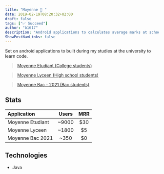 ```yaml
---
title: "Moyenne 🧮 "
date: 2019-02-19T08:20:32+02:00
draft: false
tags: ["✅ Succeed"]
author: "b1617"
description: "Android applications to calculates average marks at school"
ShowPostNavLinks: false
---
```


Set on android applications to built during my studies at the university to learn code.

> [Moyenne Etudiant (College students)](https://play.google.com/store/apps/details?id=com.dhinesh.moyenne)

> [Moyenne Lyceen (High school students)](https://play.google.com/store/apps/details?id=com.dhinesh.moyenneLyceen)

> [Moyenne Bac - 2021 (Bac students)](https://play.google.com/store/apps/details?id=com.dhinesh.moyennebac)

## Stats

| Application      | Users | MRR |
| :--------------- | :---: | :-: |
| Moyenne Etudiant | ~9000 | $30 |
| Moyenne Lyceen   | ~1800 | $5  |
| Moyenne Bac 2021 | ~350  | $0  |

## Technologies

- Java
